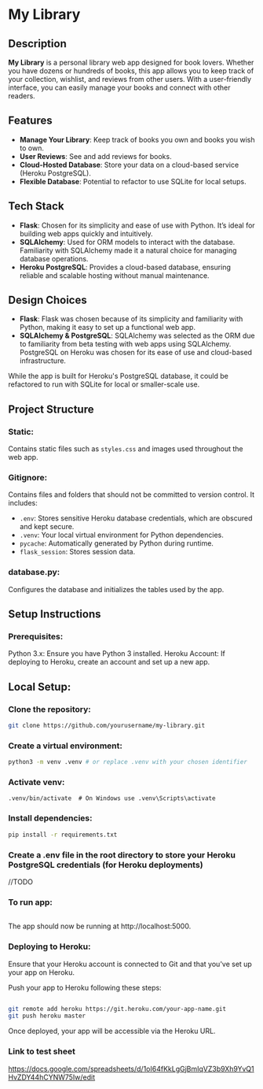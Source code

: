 # My Library

## Description

**My Library** is a personal library web app designed for book lovers. Whether you have dozens or hundreds of books, this app allows you to keep track of your collection, wishlist, and reviews from other users. With a user-friendly interface, you can easily manage your books and connect with other readers.

## Features

- **Manage Your Library**: Keep track of books you own and books you wish to own.
- **User Reviews**: See and add reviews for books.
- **Cloud-Hosted Database**: Store your data on a cloud-based service (Heroku PostgreSQL).
- **Flexible Database**: Potential to refactor to use SQLite for local setups.

## Tech Stack

- **Flask**: Chosen for its simplicity and ease of use with Python. It’s ideal for building web apps quickly and intuitively.
- **SQLAlchemy**: Used for ORM models to interact with the database. Familiarity with SQLAlchemy made it a natural choice for managing database operations.
- **Heroku PostgreSQL**: Provides a cloud-based database, ensuring reliable and scalable hosting without manual maintenance.

## Design Choices

- **Flask**: Flask was chosen because of its simplicity and familiarity with Python, making it easy to set up a functional web app.
- **SQLAlchemy & PostgreSQL**: SQLAlchemy was selected as the ORM due to familiarity from beta testing with web apps using SQLAlchemy. PostgreSQL on Heroku was chosen for its ease of use and cloud-based infrastructure.

While the app is built for Heroku's PostgreSQL database, it could be refactored to run with SQLite for local or smaller-scale use.

## Project Structure

### **Static**:
Contains static files such as `styles.css` and images used throughout the web app.

### **Gitignore**:
Contains files and folders that should not be committed to version control. It includes:

- `.env`: Stores sensitive Heroku database credentials, which are obscured and kept secure.
- `.venv`: Your local virtual environment for Python dependencies.
- `pycache`: Automatically generated by Python during runtime.
- `flask_session`: Stores session data.



### **database.py**:
Configures the database and initializes the tables used by the app.

## Setup Instructions

### **Prerequisites**:
Python 3.x: Ensure you have Python 3 installed.
Heroku Account: If deploying to Heroku, create an account and set up a new app.

## Local Setup:

### **Clone the repository**:

```bash
git clone https://github.com/yourusername/my-library.git
```

### **Create a virtual environment**:

```bash
python3 -m venv .venv # or replace .venv with your chosen identifier
```

### **Activate venv**:

```
.venv/bin/activate  # On Windows use .venv\Scripts\activate
```

### **Install dependencies**:

```bash
pip install -r requirements.txt
```


### **Create a .env file in the root directory to store your Heroku PostgreSQL credentials (for Heroku deployments)**

//TODO

### To run app:

```flask run
```
The app should now be running at http://localhost:5000.

### **Deploying to Heroku**:
Ensure that your Heroku account is connected to Git and that you've set up your app on Heroku.

Push your app to Heroku following these steps:

```bash

git remote add heroku https://git.heroku.com/your-app-name.git
git push heroku master
```

Once deployed, your app will be accessible via the Heroku URL.

### Link to test sheet
https://docs.google.com/spreadsheets/d/1oI64fKkLgGjBmIqVZ3b9Xh9YvQ1HvZDY44hCYNW75Iw/edit
